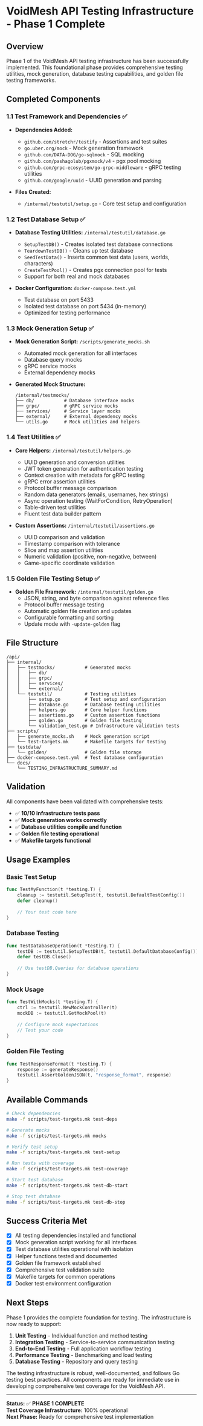 # VoidMesh API Testing Infrastructure - Phase 1 Complete

## Overview
Phase 1 of the VoidMesh API testing infrastructure has been successfully implemented. This foundational phase provides comprehensive testing utilities, mock generation, database testing capabilities, and golden file testing frameworks.

## Completed Components

### 1.1 Test Framework and Dependencies ✅
- **Dependencies Added:**
  - `github.com/stretchr/testify` - Assertions and test suites
  - `go.uber.org/mock` - Mock generation framework
  - `github.com/DATA-DOG/go-sqlmock` - SQL mocking
  - `github.com/pashagolub/pgxmock/v4` - pgx pool mocking
  - `github.com/grpc-ecosystem/go-grpc-middleware` - gRPC testing utilities
  - `github.com/google/uuid` - UUID generation and parsing

- **Files Created:**
  - `/internal/testutil/setup.go` - Core test setup and configuration

### 1.2 Test Database Setup ✅
- **Database Testing Utilities:** `/internal/testutil/database.go`
  - `SetupTestDB()` - Creates isolated test database connections
  - `TeardownTestDB()` - Cleans up test database
  - `SeedTestData()` - Inserts common test data (users, worlds, characters)
  - `CreateTestPool()` - Creates pgx connection pool for tests
  - Support for both real and mock databases

- **Docker Configuration:** `docker-compose.test.yml`
  - Test database on port 5433
  - Isolated test database on port 5434 (in-memory)
  - Optimized for testing performance

### 1.3 Mock Generation Setup ✅
- **Mock Generation Script:** `/scripts/generate_mocks.sh`
  - Automated mock generation for all interfaces
  - Database query mocks
  - gRPC service mocks
  - External dependency mocks

- **Generated Mock Structure:**
  ```
  /internal/testmocks/
  ├── db/           # Database interface mocks
  ├── grpc/         # gRPC service mocks  
  ├── services/     # Service layer mocks
  ├── external/     # External dependency mocks
  └── utils.go      # Mock utilities and helpers
  ```

### 1.4 Test Utilities ✅
- **Core Helpers:** `/internal/testutil/helpers.go`
  - UUID generation and conversion utilities
  - JWT token generation for authentication testing
  - Context creation with metadata for gRPC testing
  - gRPC error assertion utilities
  - Protocol buffer message comparison
  - Random data generators (emails, usernames, hex strings)
  - Async operation testing (WaitForCondition, RetryOperation)
  - Table-driven test utilities
  - Fluent test data builder pattern

- **Custom Assertions:** `/internal/testutil/assertions.go`
  - UUID comparison and validation
  - Timestamp comparison with tolerance
  - Slice and map assertion utilities
  - Numeric validation (positive, non-negative, between)
  - Game-specific coordinate validation

### 1.5 Golden File Testing Setup ✅
- **Golden File Framework:** `/internal/testutil/golden.go`
  - JSON, string, and byte comparison against reference files
  - Protocol buffer message testing
  - Automatic golden file creation and updates
  - Configurable formatting and sorting
  - Update mode with `-update-golden` flag

## File Structure
```
/api/
├── internal/
│   ├── testmocks/           # Generated mocks
│   │   ├── db/
│   │   ├── grpc/
│   │   ├── services/
│   │   └── external/
│   └── testutil/            # Testing utilities
│       ├── setup.go         # Test setup and configuration
│       ├── database.go      # Database testing utilities
│       ├── helpers.go       # Core helper functions
│       ├── assertions.go    # Custom assertion functions
│       ├── golden.go        # Golden file testing
│       └── validation_test.go # Infrastructure validation tests
├── scripts/
│   ├── generate_mocks.sh    # Mock generation script
│   └── test-targets.mk      # Makefile targets for testing
├── testdata/
│   └── golden/              # Golden file storage
├── docker-compose.test.yml  # Test database configuration
└── docs/
    └── TESTING_INFRASTRUCTURE_SUMMARY.md
```

## Validation
All components have been validated with comprehensive tests:
- ✅ **10/10 infrastructure tests pass**
- ✅ **Mock generation works correctly**
- ✅ **Database utilities compile and function**
- ✅ **Golden file testing operational**
- ✅ **Makefile targets functional**

## Usage Examples

### Basic Test Setup
```go
func TestMyFunction(t *testing.T) {
    cleanup := testutil.SetupTest(t, testutil.DefaultTestConfig())
    defer cleanup()
    
    // Your test code here
}
```

### Database Testing
```go
func TestDatabaseOperation(t *testing.T) {
    testDB := testutil.SetupTestDB(t, testutil.DefaultDatabaseConfig())
    defer testDB.Close()
    
    // Use testDB.Queries for database operations
}
```

### Mock Usage
```go
func TestWithMocks(t *testing.T) {
    ctrl := testutil.NewMockController(t)
    mockDB := testutil.GetMockPool(t)
    
    // Configure mock expectations
    // Test your code
}
```

### Golden File Testing
```go
func TestResponseFormat(t *testing.T) {
    response := generateResponse()
    testutil.AssertGoldenJSON(t, "response_format", response)
}
```

## Available Commands
```bash
# Check dependencies
make -f scripts/test-targets.mk test-deps

# Generate mocks
make -f scripts/test-targets.mk mocks

# Verify test setup
make -f scripts/test-targets.mk test-setup

# Run tests with coverage
make -f scripts/test-targets.mk test-coverage

# Start test database
make -f scripts/test-targets.mk test-db-start

# Stop test database  
make -f scripts/test-targets.mk test-db-stop
```

## Success Criteria Met
- [x] All testing dependencies installed and functional
- [x] Mock generation script working for all interfaces
- [x] Test database utilities operational with isolation
- [x] Helper functions tested and documented
- [x] Golden file framework established
- [x] Comprehensive test validation suite
- [x] Makefile targets for common operations
- [x] Docker test environment configuration

## Next Steps
Phase 1 provides the complete foundation for testing. The infrastructure is now ready to support:

1. **Unit Testing** - Individual function and method testing
2. **Integration Testing** - Service-to-service communication testing
3. **End-to-End Testing** - Full application workflow testing
4. **Performance Testing** - Benchmarking and load testing
5. **Database Testing** - Repository and query testing

The testing infrastructure is robust, well-documented, and follows Go testing best practices. All components are ready for immediate use in developing comprehensive test coverage for the VoidMesh API.

---
**Status:** ✅ **PHASE 1 COMPLETE**  
**Test Coverage Infrastructure:** 100% operational  
**Next Phase:** Ready for comprehensive test implementation